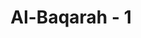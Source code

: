 ---
title: "Al-Baqarah - 1"
no: 1
arabic_no: ١
ayah: الۤمّۤ ۚ
translation: "Alif Lam Mim."
tafsir: "Alif Lam Mim. Ayat pertama surah Al-Baqarah ini terdiri dari huruf-huruf lepas. Sebagaimana pada surah-surah Makkiyah banyak yang dibuka dengan huruf-huruf lepas seperti Alif Lam Ra, Alif Lam Mim Ra, ha Mim, ta Ha, Kaf Ha Ya 'Ain sad, dan lain-lain.\n\nSurah-surah yang dimulai dengan huruf-huruf singkatan (muqattha'ah) semuanya berjumlah 29 surah. Selengkapnya sebagai berikut: al-Baqarah dengan Alif Lam Mim, Ali 'Imran dimulai dengan Alif Lam Mim, al-A'raf dimulai dengan Alif Lam Mim sad, Yunus dengan Alif Lam Ra, Hud dengan Alif Lam Ra, ar-Ra'd dengan Alif Lam Mim Ra; Ibrahim dengan Alif Lam Ra; al-hijr dengan Alif Lam Ra; Maryam dengan Kaf Ha Ya 'Ain sad; taha dengan ta ha; asy-Syu'ara' dengan ta Sin Mim; an-Naml dengan ta Sin; al-Qasas dengan ta Sin Mim; al-'Ankabut dengan Alif Lam Mim; ar-Rum dengan Alif Lam Mim, Luqman dengan Alif Lam Mim, as-Sajdah dengan Alif Lam Mim, Yasin dengan Ya Sin; sad dengan sad; al-Mu'min dengan ha Mim; Fussilat dengan ha Mim; asy-Syura dengan ha Mim; az-Zukhruf dengan ha Mim; ad-Dukhan dengan ha Mim; al-Jasiyah dengan ha Mim; al-Ahqaf dengan ha Mim; Qaf dengan Qaf; dan al-Qalam dengan Nun. Huruf yang disebutkan ini berjumlah 14 huruf, yaitu setengah dari huruf hijaiyah. Huruf-huruf ini adalah huruf-huruf yang banyak terpakai dalam bahasa Arab. Huruf-huruf ini ada yang disebutkan berulang-ulang.\n\nAda dua hal yang perlu dibicarakan tentang huruf-huruf abjad yang disebutkan pada permulaan beberapa surah dari Al-Qur'an itu, yaitu apa yang dimaksud dengan huruf ini, dan apa hikmahnya menyebutkan huruf-huruf ini.\n\nTentang soal pertama, maka para mufasir berlainan pendapat:\n\n1.Ada yang menyerahkan saja kepada Allah, dengan arti mereka tidak mau menafsirkan huruf-huruf itu. Mereka berkata, \"Allah saja yang mengetahui maksudnya.\" Mereka menggolongkan huruf-huruf itu ke dalam golongan ayat-ayat mutasyabihat.\n\n2.Ada yang menafsirkannya. Mufasir yang menafsirkannya ini berlain-lain pula pendapat mereka:\n\na.Ada yang berpendapat bahwa huruf-huruf itu adalah isyarat (singkatan dari kata-kata), umpamanya Alif Lam Mim. Maka Alif adalah singkatan dari \"Allah\", Lam singkatan dari \"Jibril\", dan Mim singkatan dari Muhammad, yang berarti bahwa Al-Qur'an itu datangnya dari Allah, disampaikan oleh Jibril kepada Muhammad. Pada Alif Lam Ra, Alif singkatan dari \"Ana\", Lam singkatan dari \"Allah\" dan Ra singkatan dari \"ar-Rahman\", yang berarti \"Aku Allah Yang Maha Pengasih.\"\n\nb.Ada yang berpendapat bahwa huruf-huruf itu adalah nama dari surah yang dimulai dengan huruf-huruf itu.\n\nc.Ada yang berpendapat bahwa yang dimaksud dengan huruf-huruf abjad ini adalah huruf-huruf abjad itu sendiri. Maka yang dimaksud dengan Alif adalah \"Alif\", yang dimaksud dengan Lam, adalah \"Lam\", yang dimaksud dengan Nun adalah \"Nun\", dan begitu seterusnya.\n\nd. Huruf-huruf abjad itu untuk menarik perhatian. Ada mufasir yang berpendapat bahwa huruf-huruf abjad ini didatangkan oleh Allah pada permulaan beberapa surah Al-Qur'an untuk menarik perhatian. Memulai pembicaraan dengan huruf-huruf abjad adalah suatu cara yang belum dikenal oleh Bangsa Arab pada waktu itu, karena itu maka hal ini menarik perhatian mereka.\n\ne. Untuk tantangan. Menurut para mufasir ini, huruf-huruf singkatan itu disebut Allah pada permulaan beberapa surah dari Al-Qur'an, hikmahnya adalah untuk \"menantang\". Tantangan itu bunyinya kira-kira begini: Al-Qur'an itu diturunkan dalam bahasa Arab, yaitu bahasa kamu sendiri, yang tersusun dari huruf-huruf singkatan, seperti Alif, Lam Mim Ra, Kaf Ha Ya 'Ain sad, Qaf, ta Sin dan lain-lain. Maka kalau kamu tidak percaya bahwa Al-Qur'an datangnya dari Allah dan kamu mendakwakan datangnya dari Muhammad, yakni dibuat oleh Muhammad sendiri, maka cobalah kamu buat ayat-ayat yang seperti ayat Al-Qur'an ini. Kalau Muhammad dapat membuatnya tentu kamu juga dapat membuatnya\"\n\nMaka ada \"penantang\", yaitu Allah, dan ada \"yang ditantang\", yaitu bangsa Arab, dan ada \"alat penantang\", yaitu Al-Qur'an. Sekalipun mereka adalah orang-orang yang fasih berbahasa Arab, dan mengetahui pula seluk beluk bahasa Arab menurut naluri mereka, karena di antara mereka itu ada pujangga-pujangga, penyair-penyair dan ahli-ahli pidato, namun demikian mereka tidak bisa menjawab tantangan Al-Qur'an dengan membuat ayat-ayat seperti Al-Qur'an. Ada juga di antara mereka yang memberanikan diri untuk menjawab tantangan Al-Qur'an itu, dengan mencoba membuat kalimat-kalimat seperti ayat-ayat Al-Qur'an itu, tetapi sebelum mereka ditertawakan oleh orang-orang Arab itu, lebih dahulu mereka telah ditertawakan oleh diri mereka sendiri."
---